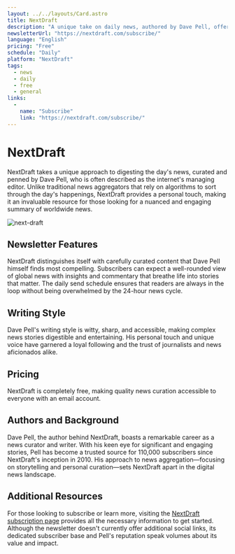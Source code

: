 ```yaml
---
layout: ../../layouts/Card.astro
title: NextDraft
description: "A unique take on daily news, authored by Dave Pell, offering a fresh perspective away from algorithm-driven news aggregators."
newsletterUrl: "https://nextdraft.com/subscribe/"
language: "English"
pricing: "Free"
schedule: "Daily"
platform: "NextDraft"
tags:
  - news
  - daily
  - free
  - general
links:
  - 
    name: "Subscribe"
    link: "https://nextdraft.com/subscribe/"
---
```


# NextDraft
NextDraft takes a unique approach to digesting the day's news, curated and penned by Dave Pell, who is often described as the internet's managing editor. Unlike traditional news aggregators that rely on algorithms to sort through the day's happenings, NextDraft provides a personal touch, making it an invaluable resource for those looking for a nuanced and engaging summary of worldwide news.

![next-draft](images/next-draft.webp) 

## Newsletter Features
NextDraft distinguishes itself with carefully curated content that Dave Pell himself finds most compelling. Subscribers can expect a well-rounded view of global news with insights and commentary that breathe life into stories that matter. The daily send schedule ensures that readers are always in the loop without being overwhelmed by the 24-hour news cycle.

## Writing Style
Dave Pell's writing style is witty, sharp, and accessible, making complex news stories digestible and entertaining. His personal touch and unique voice have garnered a loyal following and the trust of journalists and news aficionados alike.

## Pricing
NextDraft is completely free, making quality news curation accessible to everyone with an email account.

## Authors and Background
Dave Pell, the author behind NextDraft, boasts a remarkable career as a news curator and writer. With his keen eye for significant and engaging stories, Pell has become a trusted source for 110,000 subscribers since NextDraft's inception in 2010. His approach to news aggregation—focusing on storytelling and personal curation—sets NextDraft apart in the digital news landscape.

## Additional Resources
For those looking to subscribe or learn more, visiting the [NextDraft subscription page](https://nextdraft.com/subscribe/) provides all the necessary information to get started. Although the newsletter doesn't currently offer additional social links, its dedicated subscriber base and Pell's reputation speak volumes about its value and impact.